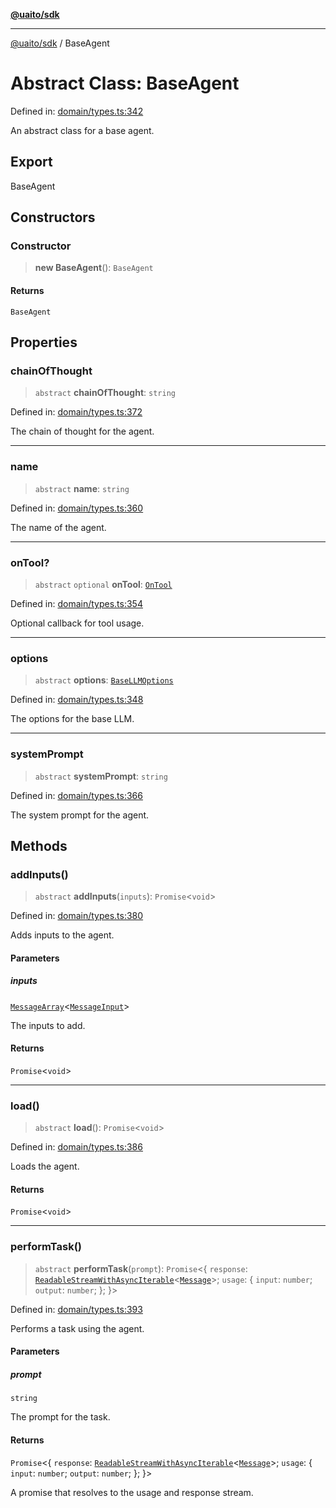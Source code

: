 [**@uaito/sdk**](../README.md)

***

[@uaito/sdk](../README.md) / BaseAgent

# Abstract Class: BaseAgent

Defined in: [domain/types.ts:342](https://github.com/elribonazo/uaito/blob/a99e7bcbdb0358b1999f9ce76755884ba2c23b7e/packages/sdk/src/domain/types.ts#L342)

An abstract class for a base agent.

## Export

BaseAgent

## Constructors

### Constructor

> **new BaseAgent**(): `BaseAgent`

#### Returns

`BaseAgent`

## Properties

### chainOfThought

> `abstract` **chainOfThought**: `string`

Defined in: [domain/types.ts:372](https://github.com/elribonazo/uaito/blob/a99e7bcbdb0358b1999f9ce76755884ba2c23b7e/packages/sdk/src/domain/types.ts#L372)

The chain of thought for the agent.

***

### name

> `abstract` **name**: `string`

Defined in: [domain/types.ts:360](https://github.com/elribonazo/uaito/blob/a99e7bcbdb0358b1999f9ce76755884ba2c23b7e/packages/sdk/src/domain/types.ts#L360)

The name of the agent.

***

### onTool?

> `abstract` `optional` **onTool**: [`OnTool`](../type-aliases/OnTool.md)

Defined in: [domain/types.ts:354](https://github.com/elribonazo/uaito/blob/a99e7bcbdb0358b1999f9ce76755884ba2c23b7e/packages/sdk/src/domain/types.ts#L354)

Optional callback for tool usage.

***

### options

> `abstract` **options**: [`BaseLLMOptions`](../type-aliases/BaseLLMOptions.md)

Defined in: [domain/types.ts:348](https://github.com/elribonazo/uaito/blob/a99e7bcbdb0358b1999f9ce76755884ba2c23b7e/packages/sdk/src/domain/types.ts#L348)

The options for the base LLM.

***

### systemPrompt

> `abstract` **systemPrompt**: `string`

Defined in: [domain/types.ts:366](https://github.com/elribonazo/uaito/blob/a99e7bcbdb0358b1999f9ce76755884ba2c23b7e/packages/sdk/src/domain/types.ts#L366)

The system prompt for the agent.

## Methods

### addInputs()

> `abstract` **addInputs**(`inputs`): `Promise`\<`void`\>

Defined in: [domain/types.ts:380](https://github.com/elribonazo/uaito/blob/a99e7bcbdb0358b1999f9ce76755884ba2c23b7e/packages/sdk/src/domain/types.ts#L380)

Adds inputs to the agent.

#### Parameters

##### inputs

[`MessageArray`](MessageArray.md)\<[`MessageInput`](../type-aliases/MessageInput.md)\>

The inputs to add.

#### Returns

`Promise`\<`void`\>

***

### load()

> `abstract` **load**(): `Promise`\<`void`\>

Defined in: [domain/types.ts:386](https://github.com/elribonazo/uaito/blob/a99e7bcbdb0358b1999f9ce76755884ba2c23b7e/packages/sdk/src/domain/types.ts#L386)

Loads the agent.

#### Returns

`Promise`\<`void`\>

***

### performTask()

> `abstract` **performTask**(`prompt`): `Promise`\<\{ `response`: [`ReadableStreamWithAsyncIterable`](../type-aliases/ReadableStreamWithAsyncIterable.md)\<[`Message`](../type-aliases/Message.md)\>; `usage`: \{ `input`: `number`; `output`: `number`; \}; \}\>

Defined in: [domain/types.ts:393](https://github.com/elribonazo/uaito/blob/a99e7bcbdb0358b1999f9ce76755884ba2c23b7e/packages/sdk/src/domain/types.ts#L393)

Performs a task using the agent.

#### Parameters

##### prompt

`string`

The prompt for the task.

#### Returns

`Promise`\<\{ `response`: [`ReadableStreamWithAsyncIterable`](../type-aliases/ReadableStreamWithAsyncIterable.md)\<[`Message`](../type-aliases/Message.md)\>; `usage`: \{ `input`: `number`; `output`: `number`; \}; \}\>

A promise that resolves to the usage and response stream.
